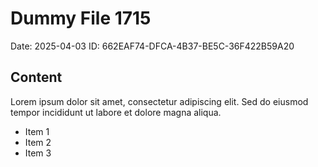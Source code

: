 # Dummy File 1715

Date: 2025-04-03
ID: 662EAF74-DFCA-4B37-BE5C-36F422B59A20

## Content

Lorem ipsum dolor sit amet, consectetur adipiscing elit.
Sed do eiusmod tempor incididunt ut labore et dolore magna aliqua.

* Item 1
* Item 2
* Item 3

